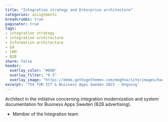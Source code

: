 ```yaml
---
title: "Integration strategy and Enterprise architecture"
categories: assignments
breadcrumbs: true
paginator: true
tags:
- integration strategy
- integration architecture
- Information architecture
- EA
- CRM
- B2B
share: false
header:
  overlay_color: "#000"
  overlay_filter: "0.5"
  overlay_image: "https://demo.gethugothemes.com/meghna/site/images/backgrounds/hero-area.jpg"
excerpt: 'TV4 TVM ICT & Business Apps Sweden 2021 - Ongoing'
---
```

 
Architect in the initiative concerning integration modernization and system documentation for Business Apps Sweden (B2B advertising).

- Member of the Integration team

 
